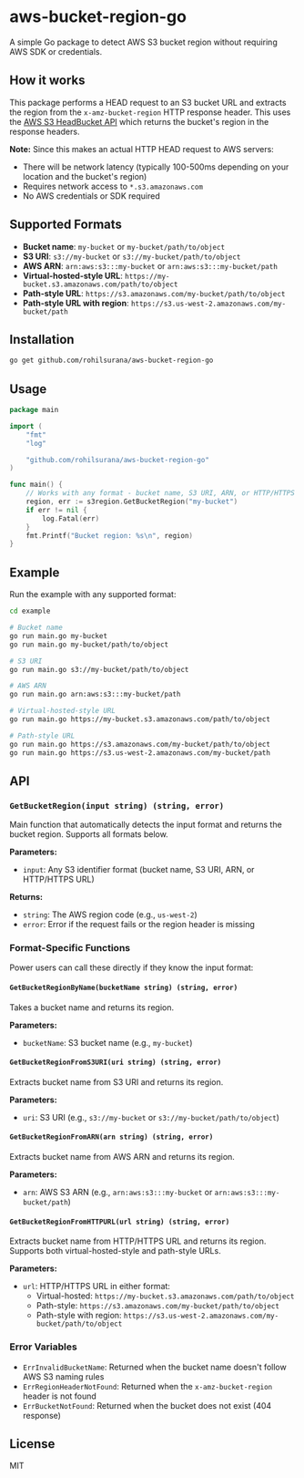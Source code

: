 # aws-bucket-region-go

A simple Go package to detect AWS S3 bucket region without requiring AWS SDK or credentials.

## How it works

This package performs a HEAD request to an S3 bucket URL and extracts the region from the `x-amz-bucket-region` HTTP response header. This uses the [AWS S3 HeadBucket API](https://docs.aws.amazon.com/AmazonS3/latest/API/API_HeadBucket.html) which returns the bucket's region in the response headers.

**Note:** Since this makes an actual HTTP HEAD request to AWS servers:
- There will be network latency (typically 100-500ms depending on your location and the bucket's region)
- Requires network access to `*.s3.amazonaws.com`
- No AWS credentials or SDK required

## Supported Formats

- **Bucket name**: `my-bucket` or `my-bucket/path/to/object`
- **S3 URI**: `s3://my-bucket` or `s3://my-bucket/path/to/object`
- **AWS ARN**: `arn:aws:s3:::my-bucket` or `arn:aws:s3:::my-bucket/path`
- **Virtual-hosted-style URL**: `https://my-bucket.s3.amazonaws.com/path/to/object`
- **Path-style URL**: `https://s3.amazonaws.com/my-bucket/path/to/object`
- **Path-style URL with region**: `https://s3.us-west-2.amazonaws.com/my-bucket/path`

## Installation

```bash
go get github.com/rohilsurana/aws-bucket-region-go
```

## Usage

```go
package main

import (
    "fmt"
    "log"

    "github.com/rohilsurana/aws-bucket-region-go"
)

func main() {
    // Works with any format - bucket name, S3 URI, ARN, or HTTP/HTTPS URL
    region, err := s3region.GetBucketRegion("my-bucket")
    if err != nil {
        log.Fatal(err)
    }
    fmt.Printf("Bucket region: %s\n", region)
}
```

## Example

Run the example with any supported format:

```bash
cd example

# Bucket name
go run main.go my-bucket
go run main.go my-bucket/path/to/object

# S3 URI
go run main.go s3://my-bucket/path/to/object

# AWS ARN
go run main.go arn:aws:s3:::my-bucket/path

# Virtual-hosted-style URL
go run main.go https://my-bucket.s3.amazonaws.com/path/to/object

# Path-style URL
go run main.go https://s3.amazonaws.com/my-bucket/path/to/object
go run main.go https://s3.us-west-2.amazonaws.com/my-bucket/path
```

## API

### `GetBucketRegion(input string) (string, error)`

Main function that automatically detects the input format and returns the bucket region. Supports all formats below.

**Parameters:**
- `input`: Any S3 identifier format (bucket name, S3 URI, ARN, or HTTP/HTTPS URL)

**Returns:**
- `string`: The AWS region code (e.g., `us-west-2`)
- `error`: Error if the request fails or the region header is missing

### Format-Specific Functions

Power users can call these directly if they know the input format:

#### `GetBucketRegionByName(bucketName string) (string, error)`

Takes a bucket name and returns its region.

**Parameters:**
- `bucketName`: S3 bucket name (e.g., `my-bucket`)

#### `GetBucketRegionFromS3URI(uri string) (string, error)`

Extracts bucket name from S3 URI and returns its region.

**Parameters:**
- `uri`: S3 URI (e.g., `s3://my-bucket` or `s3://my-bucket/path/to/object`)

#### `GetBucketRegionFromARN(arn string) (string, error)`

Extracts bucket name from AWS ARN and returns its region.

**Parameters:**
- `arn`: AWS S3 ARN (e.g., `arn:aws:s3:::my-bucket` or `arn:aws:s3:::my-bucket/path`)

#### `GetBucketRegionFromHTTPURL(url string) (string, error)`

Extracts bucket name from HTTP/HTTPS URL and returns its region. Supports both virtual-hosted-style and path-style URLs.

**Parameters:**
- `url`: HTTP/HTTPS URL in either format:
  - Virtual-hosted: `https://my-bucket.s3.amazonaws.com/path/to/object`
  - Path-style: `https://s3.amazonaws.com/my-bucket/path/to/object`
  - Path-style with region: `https://s3.us-west-2.amazonaws.com/my-bucket/path/to/object`

### Error Variables

- `ErrInvalidBucketName`: Returned when the bucket name doesn't follow AWS S3 naming rules
- `ErrRegionHeaderNotFound`: Returned when the `x-amz-bucket-region` header is not found
- `ErrBucketNotFound`: Returned when the bucket does not exist (404 response)

## License

MIT
